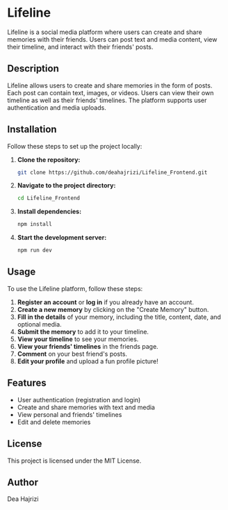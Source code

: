 # Lifeline

Lifeline is a social media platform where users can create and share memories with their friends. Users can post text and media content, view their timeline, and interact with their friends' posts.

## Description

Lifeline allows users to create and share memories in the form of posts. Each post can contain text, images, or videos. Users can view their own timeline as well as their friends' timelines. The platform supports user authentication and media uploads.

## Installation

Follow these steps to set up the project locally:

1. **Clone the repository:**

    ```bash
    git clone https://github.com/deahajrizi/Lifeline_Frontend.git
    ```

2. **Navigate to the project directory:**

    ```bash
    cd Lifeline_Frontend
    ```

3. **Install dependencies:**

    ```bash
    npm install
    ```

4. **Start the development server:**

    ```bash
    npm run dev
    ```

## Usage

To use the Lifeline platform, follow these steps:

1. **Register an account** or **log in** if you already have an account.
2. **Create a new memory** by clicking on the "Create Memory" button.
3. **Fill in the details** of your memory, including the title, content, date, and optional media.
4. **Submit the memory** to add it to your timeline.
5. **View your timeline** to see your memories.
6. **View your friends' timelines** in the friends page.
7. **Comment** on your best friend's posts.
8. **Edit your profile** and upload a fun profile picture!

## Features

- User authentication (registration and login)
- Create and share memories with text and media
- View personal and friends' timelines
- Edit and delete memories


## License

This project is licensed under the MIT License.


## Author
Dea Hajrizi